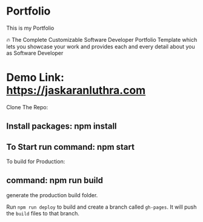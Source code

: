 # Portfolio

This is my Portfolio

🔥 The Complete Customizable Software Developer Portfolio Template which lets you showcase your work and provides each and every detail
about you as Software Developer

# Demo Link: https://jaskaranluthra.com

Clone The Repo:

## Install packages: npm install

## To Start run command: npm start

To build for Production:

## command: npm run build

generate the production build folder.

Run `npm run deploy` to build and create a branch called `gh-pages`. It will push the `build` files to that branch.
